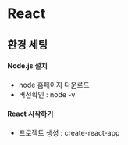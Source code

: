 # React

## 환경 세팅

#### Node.js 설치

- node 홈페이지 다운로드
- 버전확인 : node -v

#### React 시작하기

- 프로젝트 생성 : create-react-app
